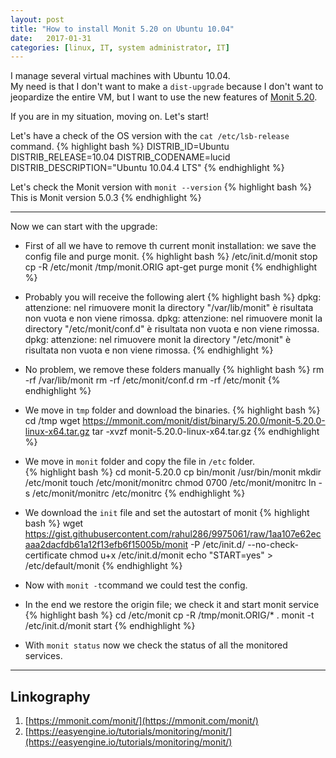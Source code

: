 ```yaml
---
layout: post
title: "How to install Monit 5.20 on Ubuntu 10.04"
date:   2017-01-31
categories: [linux, IT, system administrator, IT]
---
```

I manage several virtual machines with Ubuntu 10.04.<br>
My need is that I don't want to make a `dist-upgrade` because I don't want to jeopardize the entire VM, but I want to use the new features of [Monit 5.20](https://mmonit.com/monit/changes/).

If you are in my situation, moving on. Let's start!

Let's have a check of the OS version with the `cat /etc/lsb-release` command.
{% highlight bash %}
DISTRIB_ID=Ubuntu
DISTRIB_RELEASE=10.04
DISTRIB_CODENAME=lucid
DISTRIB_DESCRIPTION="Ubuntu 10.04.4 LTS"
{% endhighlight %}

Let's check the Monit version with `monit --version`
{% highlight bash %}
This is Monit version 5.0.3
{% endhighlight %}

---

Now we can start with the upgrade:

- First of all we have to remove th current monit installation: we save the config file and purge monit.
{% highlight bash %}
/etc/init.d/monit stop
cp -R /etc/monit /tmp/monit.ORIG
apt-get purge monit
{% endhighlight %}

- Probably you will receive the following alert
{% highlight bash %}
dpkg: attenzione: nel rimuovere monit la directory "/var/lib/monit" è risultata non vuota e non viene rimossa.
dpkg: attenzione: nel rimuovere monit la directory "/etc/monit/conf.d" è risultata non vuota e non viene rimossa.
dpkg: attenzione: nel rimuovere monit la directory "/etc/monit" è risultata non vuota e non viene rimossa.
{% endhighlight %}

- No problem, we remove these folders manually
{% highlight bash %}
rm -rf /var/lib/monit
rm -rf /etc/monit/conf.d
rm -rf /etc/monit
{% endhighlight %}

- We move in `tmp` folder and download the binaries.
{% highlight bash %}
cd /tmp
wget https://mmonit.com/monit/dist/binary/5.20.0/monit-5.20.0-linux-x64.tar.gz
tar -xvzf monit-5.20.0-linux-x64.tar.gz
{% endhighlight %}

- We move in `monit` folder and copy the file in `/etc` folder.<br>
{% highlight bash %}
cd monit-5.20.0
cp bin/monit /usr/bin/monit
mkdir /etc/monit
touch /etc/monit/monitrc
chmod 0700 /etc/monit/monitrc
ln -s /etc/monit/monitrc /etc/monitrc
{% endhighlight %}

- We download the `init` file and set the autostart of monit
{% highlight bash %}
wget https://gist.githubusercontent.com/rahul286/9975061/raw/1aa107e62ecaaa2dacfdb61a12f13efb6f15005b/monit -P /etc/init.d/ --no-check-certificate
chmod u+x /etc/init.d/monit
echo "START=yes" > /etc/default/monit
{% endhighlight %}

- Now with `monit -t`command we could test the config.

- In the end we restore the origin file; we check it and start monit service
{% highlight bash %}
cd /etc/monit
cp -R /tmp/monit.ORIG/* .
monit -t
/etc/init.d/monit start
{% endhighlight %}

- With `monit status` now we check the status of all the monitored services.

---

## Linkography
1. [https://mmonit.com/monit/](https://mmonit.com/monit/)
2. [https://easyengine.io/tutorials/monitoring/monit/](https://easyengine.io/tutorials/monitoring/monit/)
